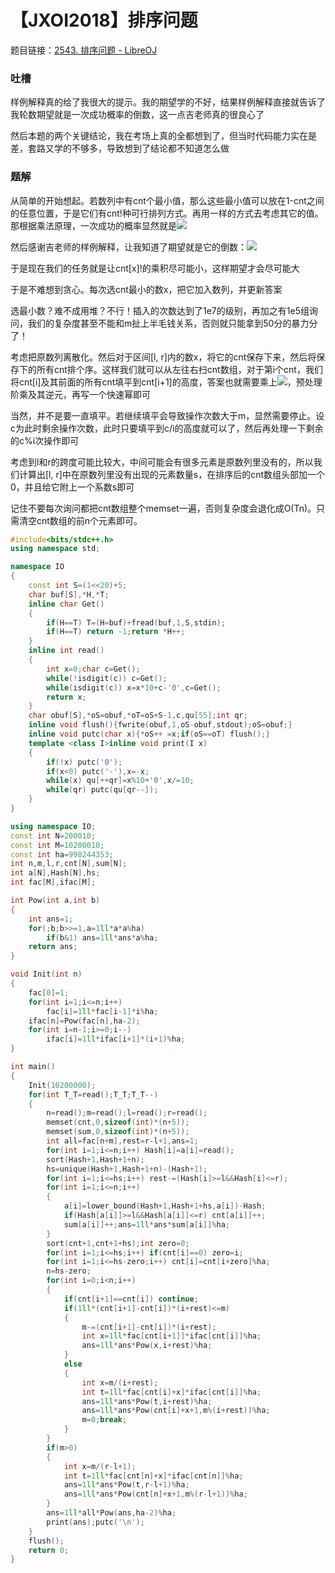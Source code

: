 # 【JXOI2018】排序问题

题目链接：[2543. 排序问题  -  LibreOJ](https://loj.ac/problem/2543)

### 吐槽

样例解释真的给了我很大的提示。我的期望学的不好，结果样例解释直接就告诉了我轮数期望就是一次成功概率的倒数，这一点吉老师真的很良心了

然后本题的两个关键结论，我在考场上真的全都想到了，但当时代码能力实在是差，套路又学的不够多，导致想到了结论都不知道怎么做

### 题解

从简单的开始想起。若数列中有cnt个最小值，那么这些最小值可以放在1-cnt之间的任意位置，于是它们有cnt!种可行排列方式。再用一样的方式去考虑其它的值。那根据乘法原理，一次成功的概率显然就是![](http://latex.codecogs.com/svg.latex?\frac{\prod&space;cnt_x&space;!}{n!})

然后感谢吉老师的样例解释，让我知道了期望就是它的倒数：![](http://latex.codecogs.com/svg.latex?\frac{n!}{\prod&space;cnt_x&space;!})

于是现在我们的任务就是让cnt\[x\]!的乘积尽可能小，这样期望才会尽可能大

于是不难想到贪心。每次选cnt最小的数x，把它加入数列，并更新答案

选最小数？难不成用堆？不行！插入的次数达到了1e7的级别，再加之有1e5组询问，我们的复杂度甚至不能和m扯上半毛钱关系，否则就只能拿到50分的暴力分了！

考虑把原数列离散化。然后对于区间\[l, r\]内的数x，将它的cnt保存下来，然后将保存下的所有cnt排个序。这样我们就可以从左往右扫cnt数组，对于第i个cnt，我们将cnt\[i\]及其前面的所有cnt填平到cnt\[i+1\]的高度，答案也就需要乘上![](http://latex.codecogs.com/svg.latex?(cnt_{i+1}!/cnt_i!)^i)，预处理阶乘及其逆元，再写一个快速幂即可

当然，并不是要一直填平。若继续填平会导致操作次数大于m，显然需要停止。设c为此时剩余操作次数，此时只要填平到c/i的高度就可以了，然后再处理一下剩余的c%i次操作即可

考虑到l和r的跨度可能比较大，中间可能会有很多元素是原数列里没有的，所以我们计算出\[l, r\]中在原数列里没有出现的元素数量s，在排序后的cnt数组头部加一个0，并且给它附上一个系数s即可

记住不要每次询问都把cnt数组整个memset一遍，否则复杂度会退化成O(Tn)。只需清空cnt数组的前n个元素即可。

```cpp
#include<bits/stdc++.h>
using namespace std;

namespace IO
{
    const int S=(1<<20)+5;
    char buf[S],*H,*T;
    inline char Get()
    {
        if(H==T) T=(H=buf)+fread(buf,1,S,stdin);
        if(H==T) return -1;return *H++;
    }
    inline int read()
    {
        int x=0;char c=Get();
        while(!isdigit(c)) c=Get();
        while(isdigit(c)) x=x*10+c-'0',c=Get();
        return x;
    }
    char obuf[S],*oS=obuf,*oT=oS+S-1,c,qu[55];int qr;
    inline void flush(){fwrite(obuf,1,oS-obuf,stdout);oS=obuf;}
    inline void putc(char x){*oS++ =x;if(oS==oT) flush();}
    template <class I>inline void print(I x)
    {
        if(!x) putc('0');
        if(x<0) putc('-'),x=-x;
        while(x) qu[++qr]=x%10+'0',x/=10;
        while(qr) putc(qu[qr--]);
    }
}

using namespace IO;
const int N=200010;
const int M=10200010;
const int ha=998244353;
int n,m,l,r,cnt[N],sum[N];
int a[N],Hash[N],hs;
int fac[M],ifac[M];

int Pow(int a,int b)
{
    int ans=1;
    for(;b;b>>=1,a=1ll*a*a%ha)
        if(b&1) ans=1ll*ans*a%ha;
    return ans;
}

void Init(int n)
{
    fac[0]=1;
    for(int i=1;i<=n;i++)
        fac[i]=1ll*fac[i-1]*i%ha;
    ifac[n]=Pow(fac[n],ha-2);
    for(int i=n-1;i>=0;i--)
        ifac[i]=1ll*ifac[i+1]*(i+1)%ha;
}

int main()
{
    Init(10200000);
    for(int T_T=read();T_T;T_T--)
    {
        n=read();m=read();l=read();r=read();
        memset(cnt,0,sizeof(int)*(n+5));
        memset(sum,0,sizeof(int)*(n+5));
        int all=fac[n+m],rest=r-l+1,ans=1;
        for(int i=1;i<=n;i++) Hash[i]=a[i]=read();
        sort(Hash+1,Hash+1+n);
        hs=unique(Hash+1,Hash+1+n)-(Hash+1);
        for(int i=1;i<=hs;i++) rest-=(Hash[i]>=l&&Hash[i]<=r);
        for(int i=1;i<=n;i++)
        {
            a[i]=lower_bound(Hash+1,Hash+1+hs,a[i])-Hash;
            if(Hash[a[i]]>=l&&Hash[a[i]]<=r) cnt[a[i]]++;
            sum[a[i]]++;ans=1ll*ans*sum[a[i]]%ha;
        }
        sort(cnt+1,cnt+1+hs);int zero=0;
        for(int i=1;i<=hs;i++) if(cnt[i]==0) zero=i;
        for(int i=1;i<=hs-zero;i++) cnt[i]=cnt[i+zero]%ha;
        n=hs-zero;
        for(int i=0;i<n;i++)
        {
            if(cnt[i+1]==cnt[i]) continue;
            if(1ll*(cnt[i+1]-cnt[i])*(i+rest)<=m)
            {
                m-=(cnt[i+1]-cnt[i])*(i+rest);
                int x=1ll*fac[cnt[i+1]]*ifac[cnt[i]]%ha;
                ans=1ll*ans*Pow(x,i+rest)%ha;
            }
            else
            {
                int x=m/(i+rest);
                int t=1ll*fac[cnt[i]+x]*ifac[cnt[i]]%ha;
                ans=1ll*ans*Pow(t,i+rest)%ha;
                ans=1ll*ans*Pow(cnt[i]+x+1,m%(i+rest))%ha;
                m=0;break;
            }
        }
        if(m>0)
        {
            int x=m/(r-l+1);
            int t=1ll*fac[cnt[n]+x]*ifac[cnt[n]]%ha;
            ans=1ll*ans*Pow(t,r-l+1)%ha;
            ans=1ll*ans*Pow(cnt[n]+x+1,m%(r-l+1))%ha;
        }
        ans=1ll*all*Pow(ans,ha-2)%ha;
        print(ans);putc('\n');
    }
    flush();
    return 0;
}
```

